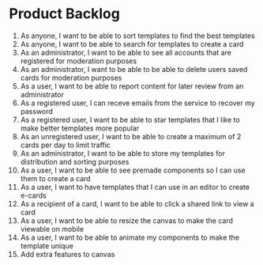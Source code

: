 # Product Backlog

1. As anyone, I want to be able to sort templates to find the best templates
2. As anyone, I want to be able to search for templates to create a card
3. As an administrator, I want to be able to see all accounts that are registered for moderation purposes
4. As an administrator, I want to be able to be able to delete users saved cards for moderation purposes
5. As a user, I want to be able to report content for later review from an administrator
6. As a registered user, I can receve emails from the service to recover my password
7. As a registered user, I want to be able to star templates that I like to make better templates more popular
8. As an unregistered user, I want to be able to create a maximum of 2 cards per day to limit traffic
9. As an administrator, I want to be able to store my templates for distribution and sorting purposes
10. As a user, I want to be able to see premade components so I can use them to create a card
11. As a user, I want to have templates that I can use in an editor to create e-cards
12. As a recipient of a card, I want to be able to click a shared link to view a card
13. As a user, I want to be able to resize the canvas to make the card viewable on mobile
14. As a user, I want to be able to animate my components to make the template unique
15. Add extra features to canvas